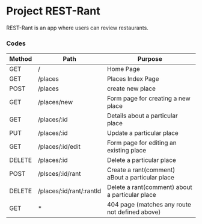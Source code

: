 # Project REST-Rant

REST-Rant is an app where users can review restaurants.

### Codes
| Method |   Path                  | Purpose                                         | 
| ------ | ----------------------- | ----------------------------------------------- |
|  GET   |    /                    | Home Page                                       |
|  GET   | /places                 | Places Index Page                               |
|  POST  | /places                 | create new place                                |
|  GET   | /places/new             | Form page for creating a new place              |
|  GET   | /places/:id             | Details about a particular place                |
|  PUT   | /places/:id             | Update a particular place                       |
|  GET   | /places/:id/edit        | Form page for editing an existing place         |
| DELETE | /places/:id             | Delete a particular place                                                |
|  POST  | /plsces/:id/rant        | Create a rant(comment) aBout a particular place |
| DELETE | /places/:id/rant/:rantld| Delete a rant(comment) about a particular place |
|  GET   |  *                      | 404 page (matches any route not defined above)  |
